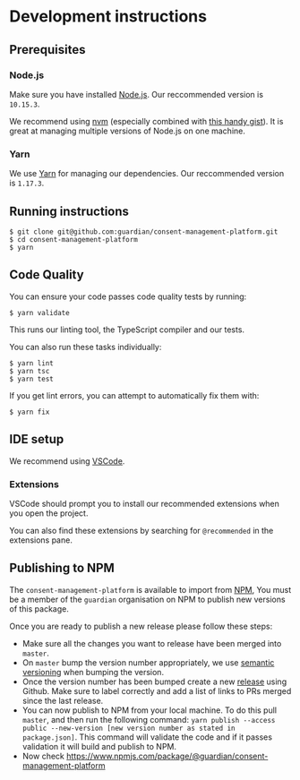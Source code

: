 # Development instructions

## Prerequisites

### Node.js

Make sure you have installed [Node.js](https://nodejs.org). Our reccommended version is `10.15.3`.

We recommend using [nvm](https://github.com/creationix/nvm) (especially combined with [this handy gist](https://gist.github.com/sndrs/5940e9e8a3f506b287233ed65365befb)). It is great at managing multiple versions of Node.js on one machine.

### Yarn

We use [Yarn](https://yarnpkg.com/en/) for managing our dependencies. Our reccommended version is `1.17.3`.

## Running instructions

```
$ git clone git@github.com:guardian/consent-management-platform.git
$ cd consent-management-platform
$ yarn
```

## Code Quality

You can ensure your code passes code quality tests by running:

```
$ yarn validate
```

This runs our linting tool, the TypeScript compiler and our tests.

You can also run these tasks individually:

```
$ yarn lint
$ yarn tsc
$ yarn test
```

If you get lint errors, you can attempt to automatically fix them with:

```
$ yarn fix
```

## IDE setup

We recommend using [VSCode](https://code.visualstudio.com/).

### Extensions

VSCode should prompt you to install our recommended extensions when you open the project.

You can also find these extensions by searching for `@recommended` in the extensions pane.

## Publishing to NPM

The `consent-management-platform` is available to import from [NPM](https://www.npmjs.com/package/@guardian/consent-management-platform), You must be a member of the `guardian` organisation on NPM to publish new versions of this package.

Once you are ready to publish a new release please follow these steps:

-   Make sure all the changes you want to release have been merged into `master`.
-   On `master` bump the version number appropriately, we use [semantic versioning](https://docs.npmjs.com/about-semantic-versioning) when bumping the version.
-   Once the version number has been bumped create a new [release](https://github.com/guardian/consent-management-platform/releases) using Github. Make sure to label correctly and add a list of links to PRs merged since the last release.
-   You can now publish to NPM from your local machine. To do this pull `master`, and then run the following command: `yarn publish --access public --new-version [new version number as stated in package.json]`. This command will validate the code and if it passes validation it will build and publish to NPM.
-   Now check https://www.npmjs.com/package/@guardian/consent-management-platform
